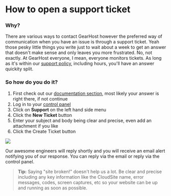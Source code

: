 # How to open a support ticket

### Why?
There are various ways to contact GearHost however the preferred way of communication when you have an issue is through a support ticket. Yeah those pesky little things you write just to wait about a week to get an answer that doesn't make sense and only leaves you more frustrated. No, not exactly. At GearHost everyone, I mean, everyone monitors tickets. As long as it's within our [support policy](https://www.gearhost.com/documentation/support-policy), including hours, you'll have an answer quickity split.

### So how do you do it?
1. First check out our [documentation section](https://www.gearhost.com/documentation), most likely your answer is right there, if not continue
2. Log in to your [control panel](https://my.gearhost.com)
3. Click on **Support** on the left hand side menu
4. Click the **New Ticket** button
5. Enter your subject and body being clear and precise, even add an attachment if you like
6. Click the Create Ticket button

![](https://raw.githubusercontent.com/GearHost/docs/master/Images/createticket.png)

Our awesome engineers will reply shortly and you will receive an email alert notifying you of our response. You can reply via the email or reply via the control panel.

>**Tip:** Saying "site broken!" doesn't help us a lot. Be clear and precise including any key information like the CloudSite name, error messages, codes, screen captures, etc so your website can be up and running as soon as possible.
